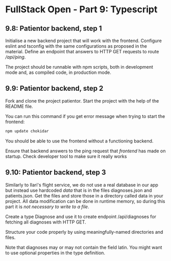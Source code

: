 # FullStack Open - Part 9: Typescript

## 9.8: Patientor backend, step 1

Initialise a new backend project that will work with the frontend. Configure eslint and tsconfig with the same configurations as proposed in the material. Define an endpoint that answers to HTTP GET requests to route _/api/ping_.

The project should be runnable with npm scripts, both in development mode and, as compiled code, in production mode.

## 9.9: Patientor backend, step 2

Fork and clone the project patientor. Start the project with the help of the README file.

You can run this command if you get error message when trying to start the frontend:

```bash
npm update chokidar
```

You should be able to use the frontend without a functioning backend.

Ensure that backend answers to the ping request that _frontend_ has made on startup. Check developer tool to make sure it really works

## 9.10: Patientor backend, step 3

Similarly to Ilari's flight service, we do not use a real database in our app but instead use hardcoded _data_ that is in the files diagnoses.json and patients.json. Get the files and store those in a directory called data in your project. All data modification can be done in runtime memory, so during this part it is _not necessary to write to a file_.

Create a type Diagnose and use it to create endpoint /api/diagnoses for fetching all diagnoses with HTTP GET.

Structure your code properly by using meaningfully-named directories and files.

Note that diagnoses may or may not contain the field latin. You might want to use optional properties in the type definition.
